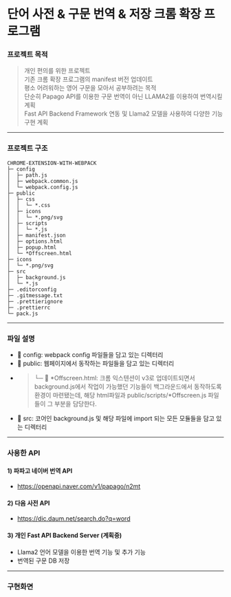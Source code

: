 # 단어 사전 & 구문 번역 & 저장 크롬 확장 프로그램

### 프로젝트 목적

> 개인 편의를 위한 프로젝트<br/>
> 기존 크롬 확장 프로그램의 manifest 버전 업데이트<br/>
> 평소 어려워하는 영어 구문을 모아서 공부하려는 목적<br/>
> 단순히 Papago API를 이용한 구문 번역이 아닌 LLAMA2를 이용하여 번역시킬 계획<br/>
> Fast API Backend Framework 연동 및 Llama2 모델을 사용하여 다양한 기능 구현 계획<br/>

---

### 프로젝트 구조

```
CHROME-EXTENSION-WITH-WEBPACK
├─ config
│  ├─ path.js
│  ├─ webpack.common.js
│  └─ webpack.config.js
├─ public
│  ├─ css
│  │  └─ *.css
│  ├─ icons
│  │  └─ *.png/svg
│  ├─ scripts
│  │  └─ *.js
│  ├─ manifest.json
│  ├─ options.html
│  ├─ popup.html
│  └─ *Offscreen.html
├─ icons
│  └─ *.png/svg
├─ src
│  ├─ background.js
│  └─ *.js
├─ .editorconfig
├─ .gitmessage.txt
├─ .prettierignore
├─ .prettierrc
└─ pack.js
```

---

### 파일 설명

- 📁 config: webpack config 파일들을 담고 있는 디렉터리
- 📁 public: 웹페이지에서 동작하는 파일들을 담고 있는 디렉터리
- > └─ 📄 *Offscreen.html: 크롬 익스텐션이 v3로 업데이트되면서 background.js에서 작업이 가능했던 기능들이 백그라운드에서 동작하도록 환경이 마련됐는데, 해당 html파일과 public/scripts/*Offscreen.js 파일들이 그 부분을 담당한다.
- 📁 src: 코어인 background.js 및 해당 파일에 import 되는 모든 모듈들을 담고 있는 디렉터리

---

### 사용한 API

#### 1) 파파고 네이버 번역 API

- https://openapi.naver.com/v1/papago/n2mt

#### 2) 다음 사전 API

- https://dic.daum.net/search.do?q=word

#### 3) 개인 Fast API Backend Server (계획중)

- Llama2 언어 모델을 이용한 번역 기능 및 추가 기능
- 번역된 구문 DB 저장

---

### 구현화면
